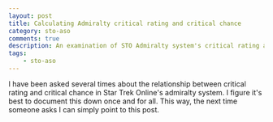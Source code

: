 ```yaml
---
layout: post
title: Calculating Admiralty critical rating and critical chance
category: sto-aso
comments: true
description: An examination of STO Admiralty system's critical rating and critical chance. 
tags:
	- sto-aso
---
```


I have been asked several times about the relationship between critical rating and critical chance in Star Trek Online's admiralty system. I figure it's best to document this down once and for all. This way, the next time someone asks I can simply point to this post.

